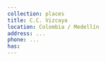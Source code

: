 ```yaml
---
collection: places
title: C.C. Vizcaya
location: Colombia / Medellín
address: ...
phone: ...
has:
---
```


